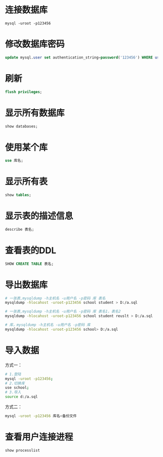 # 连接数据库
```shell
mysql -uroot -p123456
```

# 修改数据库密码
```sql
update mysql.user set authentication_string=password('123456') WHERE user = 'root' AND host = 'localhost'
```

# 刷新
```sql
flush privileges;
```

# 显示所有数据库
```sql
show databases;
```
# 使用某个库
```sql
use 库名;
```

# 显示所有表
```sql
show tables;
```

# 显示表的描述信息
```sql
describe 表名;
```

# 查看表的DDL
```sql
SHOW CREATE TABLE 表名;
```

# 导出数据库

```bash
# 一张表,mysqldump -h主机名 -u用户名 -p密码 库 表名
mysqldump -hlocahost -uroot-p123456 school student > D:/a.sql

# 一张表,mysqldump -h主机名 -u用户名 -p密码 库 表名1，表名2
mysqldump -hlocahost -uroot-p123456 school student reuslt > D:/a.sql

# 库，mysqldump -h主机名 -u用户名 -p密码 库
mysqldump -hlocahost -uroot-p123456 school> D:/a.sql

```

# 导入数据
方式一：
```bash
# 1.登陆
mysql -uroot -p123456;
# 2.切换库
use school;
# 3.导入
source d:/a.sql
```
方式二：
```bash
mysql -uroot -p123456 库名<备份文件
```

# 查看用户连接进程
```
show processlist
```